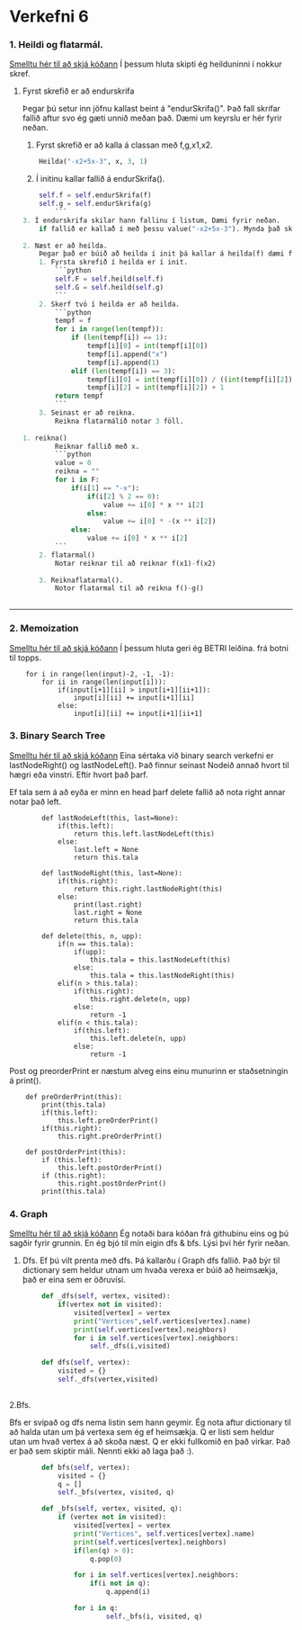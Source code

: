 # Verkefni 6

### 1. Heildi og flatarmál.
[Smelltu hér til að skjá kóðann](https://github.com/Robertingi00/FORR3RR05DU/blob/master/Skilaverkefni_6/Heildi%26Flatarma/heildi.py)
Í þessum hluta skipti ég heilduninni í nokkur skref.
    
1. Fyrst skrefið er að endurskrifa
    
    Þegar þú setur inn jöfnu kallast beint á "endurSkrifa()". Það fall skrifar fallið aftur svo ég gæti unnið meðan það. Dæmi um keyrslu er hér fyrir neðan.
    1. Fyrst skrefið er að kalla á classan með f,g,x1,x2.
    ```python
        Heilda("-x2+5x-3", x, 3, 1)
    ```
            
    2. Í initinu kallar fallið á endurSkrifa().
    ```python
        self.f = self.endurSkrifa(f)
        self.g = self.endurSkrifa(g)
            ```
    3. Í endurskrifa skilar hann fallinu í listum, Dæmi fyrir neðan.
        if fallið er kallað í með þessu value("-x2+5x-3"). Mynda það skila [[1,-x,2], [1,x,1], [-3]]
            
    2. Næst er að heilda.
        Þegar það er búið að heilda í init þá kallar á heilda(f) dæmi fyrir neðan.
        1. Fyrsta skrefið í heilda er í init.
            ```python
            self.F = self.heild(self.f)
            self.G = self.heild(self.g)
            ```
        2. Skerf tvö í heilda er að heilda.
            ```python
            tempf = f
            for i in range(len(tempf)):
                if (len(tempf[i]) == 1):
                    tempf[i][0] = int(tempf[i][0])
                    tempf[i].append("x")
                    tempf[i].append(1)
                elif (len(tempf[i]) == 3):
                    tempf[i][0] = int(tempf[i][0]) / ((int(tempf[i][2])) + 1)
                    tempf[i][2] = int(tempf[i][2]) + 1
            return tempf
            ```
        3. Seinast er að reikna.
            Reikna flatarmálið notar 3 föll.
        
    1. reikna()
            Reiknar fallið með x.
            ```python
            value = 0
            reikna = ""
            for i in F:
                if(i[1] == "-x"):
                    if(i[2] % 2 == 0):
                        value += i[0] * x ** i[2]
                    else:
                        value += i[0] * -(x ** i[2])
                else:
                    value += i[0] * x ** i[2]
            ```
        2. flatarmal()
            Notar reiknar til að reiknar f(x1)-f(x2)
        
        3. Reiknaflatarmal().
            Notor flatarmal til að reikna f()-g()
            
___

### 2. Memoization
[Smelltu hér til að skjá kóðann](https://github.com/Robertingi00/FORR3RR05DU/blob/master/Skilaverkefni_6/Memoization/memoization.py)
    Í þessum hluta geri ég BETRI leiðina. frá botni til topps.
```pthon
    for i in range(len(input)-2, -1, -1):
        for ii in range(len(input[i])):
            if(input[i+1][ii] > input[i+1][ii+1]):
                input[i][ii] += input[i+1][ii]
            else:
                input[i][ii] += input[i+1][ii+1]
 ```


### 3. Binary Search Tree
[Smelltu hér til að skjá kóðann](https://github.com/Robertingi00/FORR3RR05DU/blob/master/Skilaverkefni_6/BinarySearchTree/binarySearchTree.py)
Eina sértaka við binary search verkefni er lastNodeRight() og lastNodeLeft().
Það finnur seinast Nodeið annað hvort til hægri eða vinstri. Eftir hvort það þarf.
    
Ef tala sem á að eyða er minn en head þarf delete fallið að nota right annar notar það left.
    
```pthon
    	def lastNodeLeft(this, last=None):
            if(this.left):
                return this.left.lastNodeLeft(this)
            else:
                last.left = None
                return this.tala

        def lastNodeRight(this, last=None):
            if(this.right):
                return this.right.lastNodeRight(this)
            else:
                print(last.right)
                last.right = None
                return this.tala
                
        def delete(this, n, upp):
            if(n == this.tala):
                if(upp):
                    this.tala = this.lastNodeLeft(this)
                else:
                    this.tala = this.lastNodeRight(this)
            elif(n > this.tala):
                if(this.right):
                    this.right.delete(n, upp)
                else:
                    return -1
            elif(n < this.tala):
                if(this.left):
                    this.left.delete(n, upp)
                else:
                    return -1
 ```
    
Post og preorderPrint er næstum alveg eins einu munurinn er staðsetningin á print().
    
```pthone
    def preOrderPrint(this):
		print(this.tala)
		if(this.left):
			this.left.preOrderPrint()
		if(this.right):
			this.right.preOrderPrint()

	def postOrderPrint(this):
		if (this.left):
			this.left.postOrderPrint()
		if (this.right):
			this.right.postOrderPrint()
		print(this.tala)
 ```
### 4. Graph
[Smelltu hér til að skjá kóðann](https://github.com/Robertingi00/FORR3RR05DU/blob/master/Skilaverkefni_6/Graph/Graph.py)
Ég notaði bara kóðan frá githubinu eins og þú sagðir fyrir grunnin. En ég bjó til mín eigin dfs & bfs. Lýsi því hér fyrir neðan.
    
1. Dfs.
Ef þú vilt prenta með dfs. Þá kallarðu í Graph dfs fallið. Það býr til dictionary sem heldur utnam um hvaða verexa er búið að heimsækja, það er eina sem er öðruvísi.
    
```python
        def _dfs(self, vertex, visited):
            if(vertex not in visited):
                visited[vertex] = vertex
                print("Vertices",self.vertices[vertex].name)
                print(self.vertices[vertex].neighbors)
                for i in self.vertices[vertex].neighbors:
                    self._dfs(i,visited)

        def dfs(self, vertex):
            visited = {}
            self._dfs(vertex,visited)
            
``` 
2.Bfs.

Bfs er svipað og dfs nema listin sem hann geymir. Ég nota aftur dictionary til að halda utan um þá vertexa sem ég ef heimsækja. Q er listi sem heldur utan um hvað vertex á að skoða næst. Q er ekki fullkomið en það virkar. Það er það sem skiptir máli. Nennti ekki að laga það :).
```python
        def bfs(self, vertex):
            visited = {}
            q = []
            self._bfs(vertex, visited, q)

        def _bfs(self, vertex, visited, q):
            if (vertex not in visited):
                visited[vertex] = vertex
                print("Vertices", self.vertices[vertex].name)
                print(self.vertices[vertex].neighbors)
                if(len(q) > 0):
                    q.pop(0)

                for i in self.vertices[vertex].neighbors:
                    if(i not in q):
                        q.append(i)

                for i in q:
                        self._bfs(i, visited, q)
```
